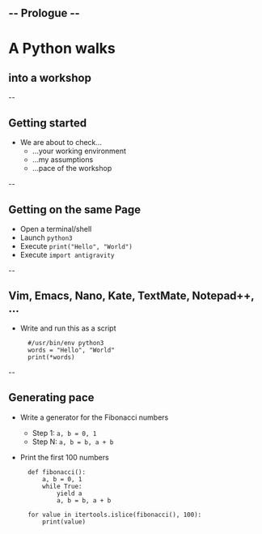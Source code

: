 ## -- Prologue --
# A Python walks
## into a workshop

--

## Getting started

* We are about to check...
    * ...your working environment
    * ...my assumptions
    * ...pace of the workshop 

--

## Getting on the same Page

* Open a terminal/shell
* Launch ``python3``
* Execute ``print("Hello", "World")``
* Execute ``import antigravity``

--

## Vim, Emacs, Nano, Kate, TextMate, Notepad++, ...

* Write and run this as a script

        #/usr/bin/env python3
        words = "Hello", "World"
        print(*words)
<!-- .element: class="fragment" -->

--

## Generating pace

* Write a generator for the Fibonacci numbers
    * Step 1: ``a, b = 0, 1``
    * Step N: ``a, b = b, a + b``
* Print the first 100 numbers

        def fibonacci():
            a, b = 0, 1
            while True:
                yield a
                a, b = b, a + b

        for value in itertools.islice(fibonacci(), 100):
            print(value)
<!-- .element: class="fragment" -->
